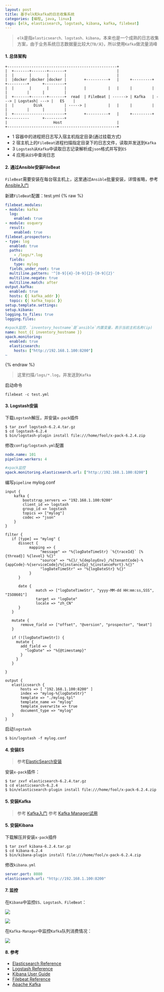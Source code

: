 ```yaml
---
layout: post
title: 基于elk和kafka的日志收集系统
categories: [编程, java, linux]
tags: [elk, elasticsearch, logstash, kibana, kafka, filebeat]
---
```



> `elk`是指`elasticsearch、logstash、kibana`，本来也是一个成熟的日志收集方案，由于业务系统日志数据量比较大(`TB/天`)，所以使用`Kafka`做流量消峰

#### 1. 总体架构

```
+--------------------------------------------------+
|  +-------+-------+-------+                       |
|  |       |       |       |                       |
|  |docker |docker |docker |        +----------+   |     +---------+      +---------+      +---------+
|  |       |       |       |        |          |   |     |         |      |         |      |         |
|  +-------+-------+-------+  read  | FileBeat | ------> | Kafka   | ---> | Logstash| ---> |   ES    |
|  |         Disk          | -----> |          |   |     |         |      |         |      |         |
|  +-----------------------+        +----------+   |     +---------+      +----------      +---------+
|                     Host                         |
+--------------------------------------------------+
```

* 1 容器中的进程把日志写入宿主机指定目录(通过挂载方式)
* 2 宿主机上的`FileBeat`进程扫描指定目录下的日志文件，读取并发送到`Kafka`
* 3 `Logstash`从`Kafka`中读取日志记录解析成`json`格式并写到`ES`
* 4 应用从`ES`中查询日志

#### 2. 通过Ansible安装FileBeat

`FileBeat`需要安装在每台宿主机上，这里通过`Ansible`批量安装，详情省略，参考[Ansible入门]({{site.url}}/2018/06/28/linux-ansible/)

新建`FileBeat`配置：test.yml
{% raw %}
```yaml
filebeat.modules:
- module: kafka
  log:
    enabled: true
- module: osquery
  result:
    enabled: true
filebeat.prospectors:
- type: log
  enabled: true
  paths:
    - /logs/*.log
  fields:
    type: mylog
  fields_under_root: true
  multiline.pattern: '^[0-9]{4}-[0-9]{2}-[0-9]{2}'
  multiline.negate: true
  multiline.match: after
output.kafka:
  enabled: true
  hosts: {{ kafka_addr }}
  topic: {{ kafka_topic }}
setup.template.settings:
setup.kibana:
logging.to_files: true
logging.files:

#xpack监控，`inventory_hostname`是`ansible`内置变量，表示当前主机名称(ip)
name: host_{{ inventory_hostname }}
xpack.monitoring:
  enabled: true
  elasticsearch:
    hosts: ["http://192.168.1.100:8200"]
~
```
{% endraw %}
> 这里扫描`/logs/*.log`，并发送到`Kafka`

启动命令

```
filebeat -c test.yml
```

#### 3. Logstash安装

下载`Logstash`解压，并安装`x-pack`插件

```
$ tar zxvf logstash-6.2.4.tar.gz
$ cd logstash-6.2.4
$ bin/logstash-plugin install file:///home/fool/x-pack-6.2.4.zip
```

修改`config/logstash.yml`配置

```yaml
node.name: 101
pipeline.workers: 4

#xpack监控
xpack.monitoring.elasticsearch.url: ["http://192.168.1.100:8200"]

```

编写`pipeline` mylog.conf

```
input {
    kafka {
        bootstrap_servers => "192.168.1.100:9200"
        client_id => logstash
        group_id => logstash
        topics => ["mylog"]
        codec => "json"
    }
}

filter {
   if [type] == "mylog" {
      dissect {
           mapping => { 
                "message" => "%{logDateTimeStr} `%{traceId}` [%{thread}] %{level} %{}"
                "source" => "%{}/_%{deployEnv}_/%{tenantCode}-%{appCode}-%{serviceCode}/%{instanceIp}_%{instancePort}.%{}"
                "logDateTimeStr" => "%{logDateStr} %{}"
           }
      }

      date {
              match => ["logDateTimeStr", "yyyy-MM-dd HH:mm:ss,SSS", "ISO8601"]
              target => "logDate"
              locale => "zh_CN"
      }
   }

   mutate {
       remove_field => ["offset", "@version", "prospector", "beat"]
   }

   if (![logDateTimeStr]) {
     mutate {
       add_field => {
         "logDate" => "%{@timestamp}"
       }
     }
   }

}

output {
   elasticsearch {
       hosts => [ "192.168.1.100:8200" ]
       index => "mylog-%{logDateStr}"
       template => "./mylog.tpl"
       template_name => "mylog"
       template_overwrite => true
       document_type => "mylog"
   }
}

```

启动`logstash`

```
$ bin/logstash -f mylog.conf
```

#### 4. 安装ES

> 参考[ElasticSearch安装]({{site.url}}/2018/06/21/elasticsearch-install/)

安装`x-pack`插件：

```
$ tar zxvf elasticsearch-6.2.4.tar.gz
$ cd elasticsearch-6.2.4
$ bin/elasticsearch-plugin install file:///home/fool/x-pack-6.2.4.zip
```

#### 5. 安装Kafka

> 参考 [Kafka入门]({{site.url}}/2017/08/10/kafka-startup/)
> 参考 [Kafka Manager试用]({{site.url}}/2018/08/05/kafka-manager/)

#### 5. 安装Kibana

下载解压并安装`x-pack`插件

```
$ tar zxvf kibana-6.2.4.tar.gz
$ cd kibana-6.2.4
$ bin/kibana-plugin install file:///home/fool/x-pack-6.2.4.zip
```

修改`kibana.yml`

```yaml
server.port: 8080
elasticsearch.url: "http://192.168.1.100:8200"
```

#### 7. 监控

在`Kibana`中监控`ES、Logstash、FileBeat`：

![]({{site.url}}/public/2018-09-14-elk-startup_1.png)

![]({{site.url}}/public/2018-09-14-elk-startup_2.png)

在`Kafka-Manager`中监控`Kafka`队列消费情况：

![]({{site.url}}/public/2018-09-14-elk-startup_3.png)

#### 8. 参考

* [Elasticsearch Reference](https://www.elastic.co/guide/en/elasticsearch/reference/current/index.html)
* [Logstash Reference](https://www.elastic.co/guide/en/logstash/6.2/index.html)
* [Kibana User Guide](https://www.elastic.co/guide/en/kibana/current/index.html)
* [Filebeat Reference](https://www.elastic.co/guide/en/beats/filebeat/current/index.html)
* [Apache Kafka](http://kafka.apache.org/)